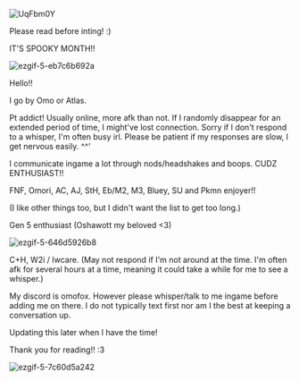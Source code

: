 ![UqFbm0Y](https://github.com/user-attachments/assets/beb2a045-cc97-4a39-b913-854a05251d7b)

Please read before inting! :)


IT'S SPOOKY MONTH!!

![ezgif-5-eb7c6b692a](https://github.com/user-attachments/assets/3b80650e-f4b2-459c-bb5b-c9b89f83021d)



Hello!!

I go by Omo or Atlas.

Pt addict! Usually online, more afk than not. If I randomly disappear for an extended period of time, I might've lost connection. Sorry if I don't respond to a whisper, I'm often busy irl. Please be patient if my responses are slow, I get nervous easily. ^^'

I communicate ingame a lot through nods/headshakes and boops.
CUDZ ENTHUSIAST!!

FNF, Omori, AC, AJ, StH, Eb/M2, M3, Bluey, SU and Pkmn enjoyer!! 

(I like other things too, but I didn't want the list to get too long.)

Gen 5 enthusiast (Oshawott my beloved <3)

![ezgif-5-646d5926b8](https://github.com/user-attachments/assets/e26ba1ed-bc16-449c-a3b6-67e2e59c7ba9)


C+H, W2i / Iwcare. (May not respond if I'm not around at the time. I'm often afk for several hours at a time, meaning it could take a while for me to see a whisper.) 

My discord is omofox. However please whisper/talk to me ingame before adding me on there. I do not typically text first nor am I the best at keeping a conversation up. 

Updating this later when I have the time!

Thank you for reading!! :3

 ![ezgif-5-7c60d5a242](https://github.com/user-attachments/assets/c9f9cfea-7d71-41df-9952-ac06f7e7c45f)


